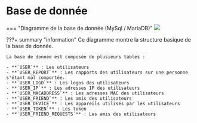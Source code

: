# Base de donnée

=== "Diagramme de la base de donnée (MySql / MariaDB)"
    [ ![](../../img/Database/database.png) ](../../img/Database/database.png)

???+ summary "information"
    Ce diagramme montre la structure basique de la base de donnée.

    La base de donnée est composée de plusieurs tables :

    - **`USER`** : Les utilisateurs
    - **`USER_REPORT`** : Les rapports des utilisateurs sur une personne s'étant mal comportée.
    - **`USER_LOGO`** : Les logos des utilisateurs
    - **`USER_IP`** : Les adresses IP des utilisateurs
    - **`USER_MACADDRESS`** : Les adresses MAC des utilisateurs
    - **`USER_FRIEND`** : Les amis des utilisateurs
    - **`USER_DEVICE`** : Les appareils utilisés par les utilisateurs
    - **`USER_TOKEN`** : Les token
    - **`USER_FRIEND_REQUESTS`** : Les amis des utilisateurs
     
